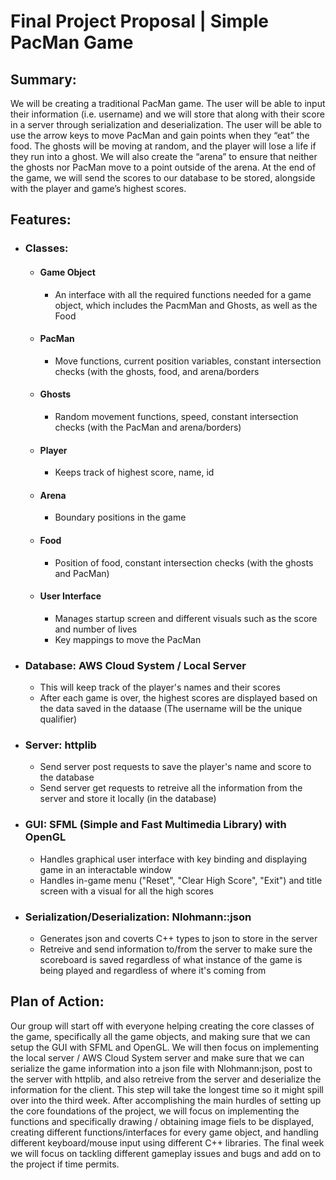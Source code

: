 # Final Project Proposal | Simple PacMan Game

## Summary:

We will be creating a traditional PacMan game. The user will be able to input their information (i.e. username) and we will store that along with their score in a server through serialization and deserialization. The user will be able to use the arrow keys to move PacMan and gain points when they “eat” the food. The ghosts will be moving at random, and the player will lose a life if they run into a ghost. We will also create the “arena” to ensure that neither the ghosts nor PacMan move to a point outside of the arena. At the end of the game, we will send the scores to our database to be stored, alongside with the player and game’s highest scores.

## Features:
  - ### Classes:
    - #### Game Object
      - An interface with all the required functions needed for a game object, which includes the PacmMan and Ghosts, as well as the Food
    - #### PacMan
      - Move functions, current position variables, constant intersection checks (with the ghosts, food, and arena/borders
    - #### Ghosts
      - Random movement functions, speed, constant intersection checks (with the PacMan and arena/borders)
    - #### Player
      - Keeps track of highest score, name, id
    - #### Arena
      - Boundary positions in the game
    - #### Food
      - Position of food, constant intersection checks (with the ghosts and PacMan)
    - #### User Interface
      - Manages startup screen and different visuals such as the score and number of lives
      - Key mappings to move the PacMan
  - ### Database: AWS Cloud System / Local Server
    - This will keep track of the player's names and their scores
    - After each game is over, the highest scores are displayed based on the data saved in the dataase (The username will be the unique qualifier)
  - ### Server: httplib
    - Send server post requests to save the player's name and score to the database
    - Send server get requests to retreive all the information from the server and store it locally (in the database)
  - ### GUI: SFML (Simple and Fast Multimedia Library) with OpenGL
    - Handles graphical user interface with key binding and displaying game in an interactable window
    - Handles in-game menu ("Reset", "Clear High Score", "Exit") and title screen with a visual for all the high scores
  - ### Serialization/Deserialization: Nlohmann::json
    - Generates json and coverts C++ types to json to store in the server
    - Retreive and send information to/from the server to make sure the scoreboard is saved regardless of what instance of the game is being played and regardless of where it's coming from

## Plan of Action:

Our group will start off with everyone helping creating the core classes of the game, specifically all the game objects, and making sure that we can setup the GUI with SFML and OpenGL. We will then focus on implementing the local server / AWS Cloud System server and make sure that we can serialize the game information into a json file with Nlohmann:json, post to the server with httplib, and also retreive from the server and deserialize the information for the client. This step will take the longest time so it might spill over into the third week. After accomplishing the main hurdles of setting up the core foundations of the project, we will focus on implementing the functions and specifically drawing / obtaining image fiels to be displayed, creating different functions/interfaces for every game object, and handling different keyboard/mouse input using different C++ libraries. The final week we will focus on tackling different gameplay issues and bugs and add on to the project if time permits.


